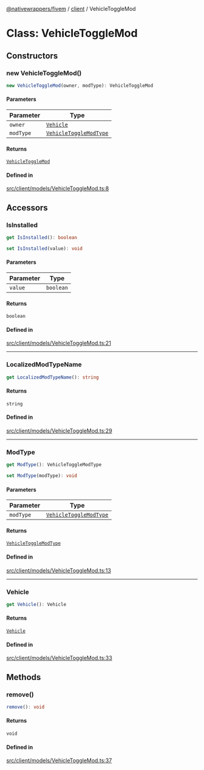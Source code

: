 [@nativewrappers/fivem](../../README.md) / [client](../README.md) / VehicleToggleMod

# Class: VehicleToggleMod

## Constructors

### new VehicleToggleMod()

```ts
new VehicleToggleMod(owner, modType): VehicleToggleMod
```

#### Parameters

| Parameter | Type |
| ------ | ------ |
| `owner` | [`Vehicle`](Vehicle.md) |
| `modType` | [`VehicleToggleModType`](../enumerations/VehicleToggleModType.md) |

#### Returns

[`VehicleToggleMod`](VehicleToggleMod.md)

#### Defined in

[src/client/models/VehicleToggleMod.ts:8](https://github.com/nativewrappers/fivem/blob/23974f37709c3a4a6a2e52877548e496df556c3f/src/client/models/VehicleToggleMod.ts#L8)

## Accessors

### IsInstalled

```ts
get IsInstalled(): boolean
```

```ts
set IsInstalled(value): void
```

#### Parameters

| Parameter | Type |
| ------ | ------ |
| `value` | `boolean` |

#### Returns

`boolean`

#### Defined in

[src/client/models/VehicleToggleMod.ts:21](https://github.com/nativewrappers/fivem/blob/23974f37709c3a4a6a2e52877548e496df556c3f/src/client/models/VehicleToggleMod.ts#L21)

***

### LocalizedModTypeName

```ts
get LocalizedModTypeName(): string
```

#### Returns

`string`

#### Defined in

[src/client/models/VehicleToggleMod.ts:29](https://github.com/nativewrappers/fivem/blob/23974f37709c3a4a6a2e52877548e496df556c3f/src/client/models/VehicleToggleMod.ts#L29)

***

### ModType

```ts
get ModType(): VehicleToggleModType
```

```ts
set ModType(modType): void
```

#### Parameters

| Parameter | Type |
| ------ | ------ |
| `modType` | [`VehicleToggleModType`](../enumerations/VehicleToggleModType.md) |

#### Returns

[`VehicleToggleModType`](../enumerations/VehicleToggleModType.md)

#### Defined in

[src/client/models/VehicleToggleMod.ts:13](https://github.com/nativewrappers/fivem/blob/23974f37709c3a4a6a2e52877548e496df556c3f/src/client/models/VehicleToggleMod.ts#L13)

***

### Vehicle

```ts
get Vehicle(): Vehicle
```

#### Returns

[`Vehicle`](Vehicle.md)

#### Defined in

[src/client/models/VehicleToggleMod.ts:33](https://github.com/nativewrappers/fivem/blob/23974f37709c3a4a6a2e52877548e496df556c3f/src/client/models/VehicleToggleMod.ts#L33)

## Methods

### remove()

```ts
remove(): void
```

#### Returns

`void`

#### Defined in

[src/client/models/VehicleToggleMod.ts:37](https://github.com/nativewrappers/fivem/blob/23974f37709c3a4a6a2e52877548e496df556c3f/src/client/models/VehicleToggleMod.ts#L37)
